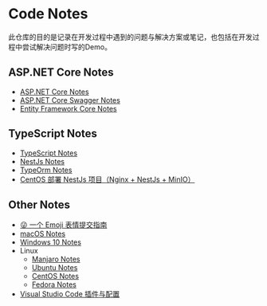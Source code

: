 # Code Notes

此仓库的目的是记录在开发过程中遇到的问题与解决方案或笔记，也包括在开发过程中尝试解决问题时写的Demo。

## ASP.NET Core Notes

- [ASP.NET Core Notes](AspNetCoreNotes/AspNetCoreNotes.md)
- [ASP.NET Core Swagger Notes](AspNetCoreNotes/AspNetCoreSwaggerNotes.md)
- [Entity Framework Core Notes](AspNetCoreNotes/EntityFrameworkCoreNotes.md)

## TypeScript Notes

- [TypeScript Notes](TypeScriptNotes/TypeScriptNotes.md)
- [NestJs Notes](TypeScriptNotes/NestjsNotes.md)
- [TypeOrm Notes](TypeScriptNotes/TypeOrmNotes.md)
- [CentOS 部署 NestJs 项目（Nginx + NestJs + MinIO）](#TypeScriptNotes/DeployingNestjsOnCentOS.md)

## Other Notes

- [😜 一个 Emoji 表情提交指南](Gitmoji.md)
- [macOS Notes](OtherNotes/macOS.md)
- [Windows 10 Notes](OtherNotes/Windows.md)
- Linux
  - [Manjaro Notes](OtherNotes/Manjaro.md)
  - [Ubuntu Notes](OtherNotes/Ubuntu.md)
  - [CentOS Notes](OtherNotes/CentOS.md)
  - [Fedora Notes](OtherNotes/Fedora.md)
- [Visual Studio Code 插件与配置](OtherNotes/VisualStudioCode.md)
